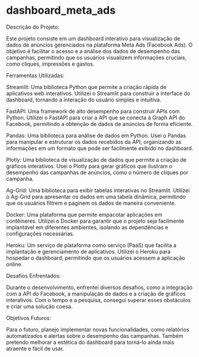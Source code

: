 # dashboard_meta_ads
Descrição do Projeto:

Este projeto consiste em um dashboard interativo para visualização de dados de anúncios gerenciados na plataforma Meta Ads (Facebook Ads). O objetivo é facilitar o acesso e a análise dos dados de desempenho das campanhas, permitindo que os usuários visualizem informações cruciais, como cliques, impressões e gastos.

Ferramentas Utilizadas:

Streamlit: Uma biblioteca Python que permite a criação rápida de aplicativos web interativos. Utilizei o Streamlit para construir a interface do dashboard, tornando a interação do usuário simples e intuitiva.

FastAPI: Uma framework de alto desempenho para construir APIs com Python. Utilizei o FastAPI para criar a API que se conecta à Graph API do Facebook, permitindo a obtenção de dados de anúncios de forma eficiente.

Pandas: Uma biblioteca para análise de dados em Python. Usei o Pandas para manipular e estruturar os dados recebidos da API, organizando as informações em um formato que pode ser facilmente exibido no dashboard.

Plotly: Uma biblioteca de visualização de dados que permite a criação de gráficos interativos. Usei o Plotly para gerar gráficos que ilustram o desempenho das campanhas de anúncios, como o número de cliques por campanha.

Ag-Grid: Uma biblioteca para exibir tabelas interativas no Streamlit. Utilizei o Ag-Grid para apresentar os dados em uma tabela dinâmica, permitindo que os usuários filtrem e paginem os dados de maneira conveniente.

Docker: Uma plataforma que permite empacotar aplicações em contêineres. Utilizei o Docker para garantir que o projeto seja facilmente implantável em diferentes ambientes, isolando as dependências e configurações necessárias.

Heroku: Um serviço de plataforma como serviço (PaaS) que facilita a implantação e gerenciamento de aplicativos. Utilizei o Heroku para hospedar o dashboard, permitindo que os usuários acessem a aplicação online.

Desafios Enfrentados:

Durante o desenvolvimento, enfrentei diversos desafios, como a integração com a API do Facebook, a manipulação de dados e a criação de gráficos interativos. Com o tempo e a pesquisa, consegui superar esses obstáculos e criar uma solução coesa.

Objetivos Futuros:

Para o futuro, planejo implementar novas funcionalidades, como relatórios automatizados e alertas sobre o desempenho das campanhas. Também pretendo melhorar a estética do dashboard para torná-lo ainda mais atraente e fácil de usar.
